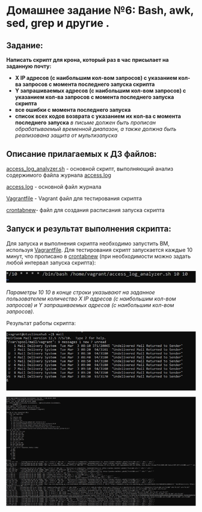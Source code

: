 # **Домашнее задание №6: Bash, awk, sed, grep и другие .**

## **Задание:**
**Написать скрипт для крона, который раз в час присылает на заданную почту:**
- **X IP адресов (с наибольшим кол-вом запросов) с указанием кол-ва запросов c момента последнего запуска скрипта**
- **Y запрашиваемых адресов (с наибольшим кол-вом запросов) с указанием кол-ва запросов c момента последнего запуска скрипта**
- **все ошибки c момента последнего запуска**
- **список всех кодов возврата с указанием их кол-ва с момента последнего запуска**
*в письме должен быть прописан обрабатываемый временной диапазон, а также должна быть реализована защита от мультизапуска*


## **Описание прилагаемых к ДЗ файлов:**

[access_log_analyzer.sh](./access_log_analyzer.sh) - основной скрипт, выполняющий анализ содержимого файла журнала [access.log](./access.log)

[access.log](./access.log) - основной файл журнала

[Vagrantfile](./Vagrantfile) - Vagrant файл для тестирования скрипта

[crontabnew](./crontabnew)- файл для создания расписания запуска скрипта


## **Запуск и результат выполнения скрипта:**

Для запуска и выполнения скрипта необходимо запустить ВМ, используя [Vagrantfile](./Vagrantfile). Для тестирования скрипт запускается каждые 10 минут, что прописано в [crontabnew](./crontabnew) (при необходимости можно задать любой интервал запуска скрипта):



![Screen_1_a](./screens/Screen_1_a.JPG)


*Параметры 10 10 в конце строки указывают на заданное пользователем количество X IP адресов (с наибольшим кол-вом запросов) и Y запрашиваемых адресов (с наибольшим кол-вом запросов).*

Результат работы скрипта:

![Screen_2_a](./screens/Screen_2_a.JPG)


![Screen_3_a](./screens/Screen_3_a.JPG)




